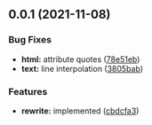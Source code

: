 ## 0.0.1 (2021-11-08)


### Bug Fixes

* **html:** attribute quotes ([78e51eb](https://github.com/prostojs/rewrite/commit/78e51ebac13814782ac94bd836ca83aa4c9e0694))
* **text:** line interpolation ([3805bab](https://github.com/prostojs/rewrite/commit/3805bab2457156e861203e096137458a76ebfc92))


### Features

* **rewrite:** implemented ([cbdcfa3](https://github.com/prostojs/rewrite/commit/cbdcfa388e31f72dccaab836a05a27afd7683765))




